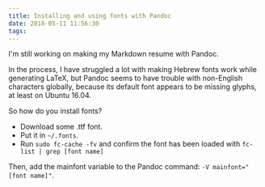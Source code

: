 ```yaml
---
title: Installing and using fonts with Pandoc
date: 2018-05-11 11:56:30
tags:
---
```


I'm still working on making my Markdown resume with Pandoc.

In the process, I have struggled a lot with making Hebrew fonts work while generating LaTeX, but Pandoc seems to have trouble with non-English characters globally, because its default font appears to be missing glyphs, at least on Ubuntu 16.04.

So how do you install fonts? 

* Download some .ttf font.
* Put it in `~/.fonts`.
* Run `sudo fc-cache -fv` and confirm the font has been loaded with `fc-list | grep [font name]`

Then, add the mainfont variable to the Pandoc command: `-V mainfont="[font name]"`.
